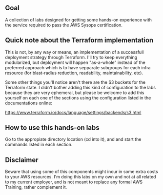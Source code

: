 ## Goal

A collection of labs designed for getting some hands-on experience with the
service required to pass the AWS Sysops certification.

## Quick note about the Terraform implementation

This is not, by any way or means, an implementation of a successfull deployment strategy
through Terraform. I'll try to keep everything modularized, but deployment will happen 
"as-a-whole" instead of the preferred approach which is to have sepparate subgroups for each
infra resource (for blast-radius reduction, readability, maintainability, etc).

Some other things you'll notice aren't there are the S3 buckets for the Terraform state.
I didn't bother adding this kind of configuration to the labs because they are very ephemeral,
but please be welcome to add this yourself on each one of the sections using the configuration listed
in the documentations online:

https://www.terraform.io/docs/language/settings/backends/s3.html

## How to use this hands-on labs

Go to the appropiate directory location (cd into it), and and start the commands listed in each section.


## Disclaimer

Beware that using some of this components might incur in some extra costs to your AWS resources. 
I'm doing this labs on my own and not at all related to my current employer, and is not meant to replace any formal
AWS Training, rather complement it.
